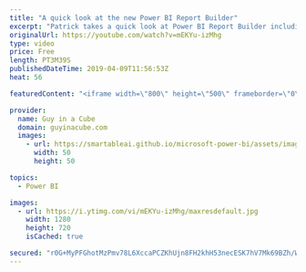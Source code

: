```yaml
---
title: "A quick look at the new Power BI Report Builder"
excerpt: "Patrick takes a quick look at Power BI Report Builder including how to get it. This report builder is optimized for the Power BI service. Patrick calls out a few reasons this is the case.  Power BI Paginated Report Builder Now Available https://powerbi.microsoft.com/en-us/blog/power-bi-paginated-report-builder-now-available/"
originalUrl: https://youtube.com/watch?v=mEKYu-izMhg
type: video
price: Free
length: PT3M39S
publishedDateTime: 2019-04-09T11:56:53Z
heat: 56

featuredContent: "<iframe width=\"800\" height=\"500\" frameborder=\"0\" src=\"https://www.youtube.com/embed/mEKYu-izMhg\" allow=\"accelerometer; autoplay; encrypted-media; gyroscope; picture-in-picture\" allowfullscreen></iframe>"

provider:
  name: Guy in a Cube
  domain: guyinacube.com
  images:
    - url: https://smartableai.github.io/microsoft-power-bi/assets/images/organizations/guyinacube.com-50x50.jpg
      width: 50
      height: 50

topics:
  - Power BI

images:
  - url: https://i.ytimg.com/vi/mEKYu-izMhg/maxresdefault.jpg
    width: 1280
    height: 720
    isCached: true

secured: "r0G+MyPFGhotMzPmv78L6XccaPCZKhUjn8FH2khH53necESK7hV7Mk69BZh/Wh7YrmWpTOtnmWwZynDys6Ep2F5PDDaA8tYMR1rm98UzNAipE6kD2urNjKhwrJ4t+zu8f+3dhAQFSMBBQukP5XsMX7vGHeJNhgZ1ibsv9KbMSB7x8TQlRyb8QjHbFt7E1IhuaGiy32nhvY4nV0K8E+BtiJaePeX7Oz2f1W72Icaqp61zYbbhY2twU/jQfuPPiOj81CDILE/FwXCGHr/XpXphTt1zhCDN1XRHg5YK3uNJZDqVfdLfxU1bsPW7IEy4PFYkU/R/VY+rKLKPqS6fFHNhJgIx6ratz0avufbGgDHyLjl+xNBsHV4xpWAci2FY0GtYMKj7ekikGQjrNZa0XHeX4CBPAuNDGp4ORJKMesdZF+U=;rPPeMfNP+XAIA2Eou5ne1g=="
---
```


